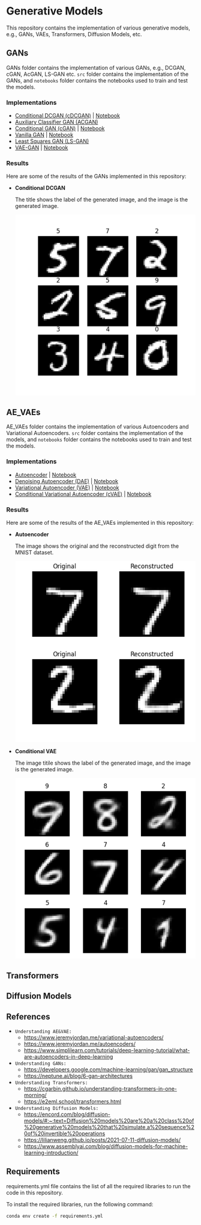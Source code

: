 # Generative Models
This repository contains the implementation of various generative models, e.g., GANs, VAEs, Transformers, Diffusion Models, etc.

## GANs
GANs folder contains the implementation of various GANs, e.g., DCGAN, cGAN, AcGAN, LS-GAN etc. 
 `src` folder contains the implementation of the GANs, and `notebooks` folder contains the notebooks used to train and test the models.
 ### Implementations
- [Conditional DCGAN (cDCGAN)](/GANs/src/cDCGAN.py) | [Notebook](/GANs/notebooks/cDCGAN.ipynb)
- [Auxiliary Classifier GAN (ACGAN)](/GANs/src/AcGAN.py)
- [Conditional GAN (cGAN)](/GANs/src/cGAN.py) | [Notebook](/GANs/notebooks/cGAN.ipynb)
- [Vanilla GAN](/GANs/src/GAN.py) | [Notebook](/GANs/notebooks/GAN.ipynb)
- [Least Squares GAN (LS-GAN)](/GANs/src/LS_GAN.py)
- [VAE-GAN](/GANs/src/VAE_GAN.py) | [Notebook](/GANs/notebooks/VAE_GAN.ipynb)

 ### Results
 Here are some of the results of the GANs implemented in this repository:
- **Conditional DCGAN**

    The title shows the label of the generated image, and the image is the generated image.

    ![DCGAN](results/cDCGAN_MNIST.png)




## AE_VAEs
AE_VAEs folder contains the implementation of various Autoencoders and Variational Autoencoders.
    `src` folder contains the implementation of the models, and `notebooks` folder contains the notebooks used to train and test the models.
### Implementations
- [Autoencoder](/AE_VAEs/src/AE.py) | [Notebook](/AE_VAEs/notebooks/AE.ipynb)
- [Denoising Autoencoder (DAE)](/AE_VAEs/src/denoising_AE.py) | [Notebook](/AE_VAEs/notebooks/denoising_AE.ipynb)
- [Variational Autoencoder (VAE)](/AE_VAEs/src/VAE.py) | [Notebook](/AE_VAEs/notebooks/VAE.ipynb)
- [Conditional Variational Autoencoder (cVAE)](/AE_VAEs/src/cVAE.py)
 | [Notebook](/AE_VAEs/notebooks/cVAE.ipynb)


### Results
Here are some of the results of the AE_VAEs implemented in this repository:

- **Autoencoder**

    The image shows the original and the reconstructed digit
    from the MNIST dataset.

    ![AE](results/AE_MNIST.png)

- **Conditional VAE**

    The image titile shows the label of the generated image, and the image is the generated image.

    ![VAE](results/cVAE_MNIST.png)

## Transformers

## Diffusion Models

## References
- `Understanding AE&VAE: `
    - https://www.jeremyjordan.me/variational-autoencoders/
    - https://www.jeremyjordan.me/autoencoders/
    - https://www.simplilearn.com/tutorials/deep-learning-tutorial/what-are-autoencoders-in-deep-learning
- `Understanding GANs: `
    - https://developers.google.com/machine-learning/gan/gan_structure
    - https://neptune.ai/blog/6-gan-architectures
- `Understanding Transformers: ` 
    - https://cgarbin.github.io/understanding-transformers-in-one-morning/
    - https://e2eml.school/transformers.html
- `Understanding Diffusion Models: `
    - https://encord.com/blog/diffusion-models/#:~:text=Diffusion%20models%20are%20a%20class%20of%20generative%20models%20that%20simulate,a%20sequence%20of%20invertible%20operations
    - https://lilianweng.github.io/posts/2021-07-11-diffusion-models/
    - https://www.assemblyai.com/blog/diffusion-models-for-machine-learning-introduction/




## Requirements
requirements.yml file contains the list of all the required libraries to run the code in this repository.

To install the required libraries, run the following command:
```bash
conda env create -f requirements.yml
```






